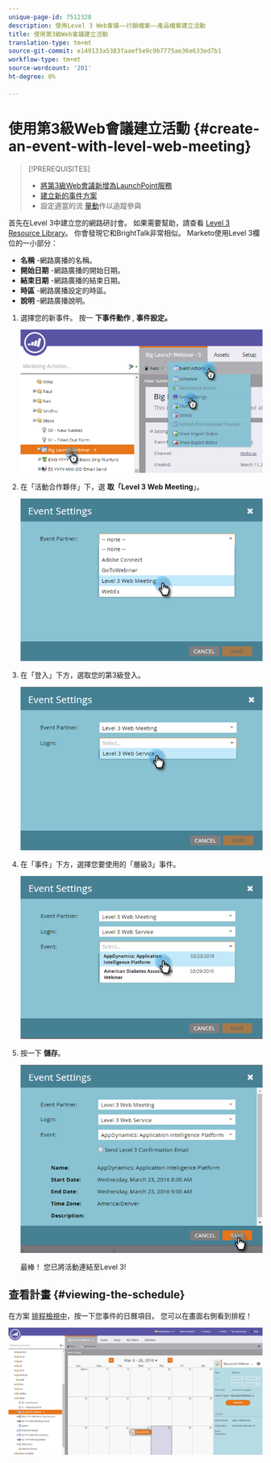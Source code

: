 ```yaml
---
unique-page-id: 7512328
description: 使用Level 3 Web會議——行銷檔案——產品檔案建立活動
title: 使用第3級Web會議建立活動
translation-type: tm+mt
source-git-commit: e149133a5383faaef5e9c9b7775ae36e633ed7b1
workflow-type: tm+mt
source-wordcount: '201'
ht-degree: 0%

---
```



# 使用第3級Web會議建立活動 {#create-an-event-with-level-web-meeting}

>[!PREREQUISITES]
>
>* [將第3級Web會議新增為LaunchPoint服務](/help/marketo/product-docs/administration/additional-integrations/add-level-3-web-meeting-as-a-launchpoint-service.md)
>* [建立新的事件方案](/help/marketo/product-docs/demand-generation/events/understanding-events/create-a-new-event-program.md)
>* 設定適當的流 [量動](https://docs.marketo.com/x/k8Kt)作以追蹤參與

>



首先在Level 3中建立您的網路研討會。 如果需要幫助，請查看 [Level 3 Resource Library](http://www.level3.com/en/resource-library/)。 你會發現它和BrightTalk非常相似。  Marketo使用Level 3欄位的一小部分：

* **名稱** -網路廣播的名稱。
* **開始日期** -網路廣播的開始日期。
* **結束日期** -網路廣播的結束日期。
* **時區** -網路廣播設定的時區。
* **說明** -網路廣播說明。

1. 選擇您的新事件。 按一 **下事件動作** , **事件設定。**

   ![](assets/image2016-3-24-15-3a40-3a39.png)

1. 在「活動合作夥伴」下，選 **取「Level 3 Web Meeting**」。

   ![](assets/image2016-3-24-15-3a42-3a10.png)

1. 在「登入」下方，選取您的第3級登入。

   ![](assets/image2016-3-24-15-3a43-3a43.png)

1. 在「事件」下方，選擇您要使用的「層級3」事件。

   ![](assets/image2016-3-24-15-3a44-3a41.png)

1. 按一下 **儲存**。

   ![](assets/image2016-3-24-15-3a45-3a31.png)

   最棒！ 您已將活動連結至Level 3!

## 查看計畫  {#viewing-the-schedule}

在方案 [排程檢視中](http://docs.marketo.com/display/docs/program+schedule+view)，按一下您事件的日曆項目。 您可以在畫面右側看到排程！

![](assets/image2016-3-24-15-3a51-3a7.png)
